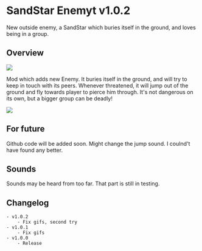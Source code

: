 # SandStar Enemyt v1.0.2
New outside enemy, a SandStar which buries itself in the ground, and loves being in a group.

## Overview

![](https://github.com/Kaszana102/SandStar/blob/main/HatsuneMikuModelReplacement/Build/jump.gif?raw=true)

Mod which adds new Enemy. It buries itself in the ground, and will try to keep in touch with its peers. Whenever threatened, it will jump out of the ground and fly towards player to pierce him through. It's not dangerous on its own, but a bigger group can be deadly!

![](https://github.com/Kaszana102/SandStar/blob/main/HatsuneMikuModelReplacement/Build/group.gif?raw=true)

## For future
Github code will be added soon. Might change the jump sound. I coulnd't have found any better.

## Sounds
Sounds may be heard from too far. That part is still in testing.

## Changelog
	- v1.0.2
		- Fix gifs, second try
	- v1.0.1
		- Fix gifs
	- v1.0.0
		- Release